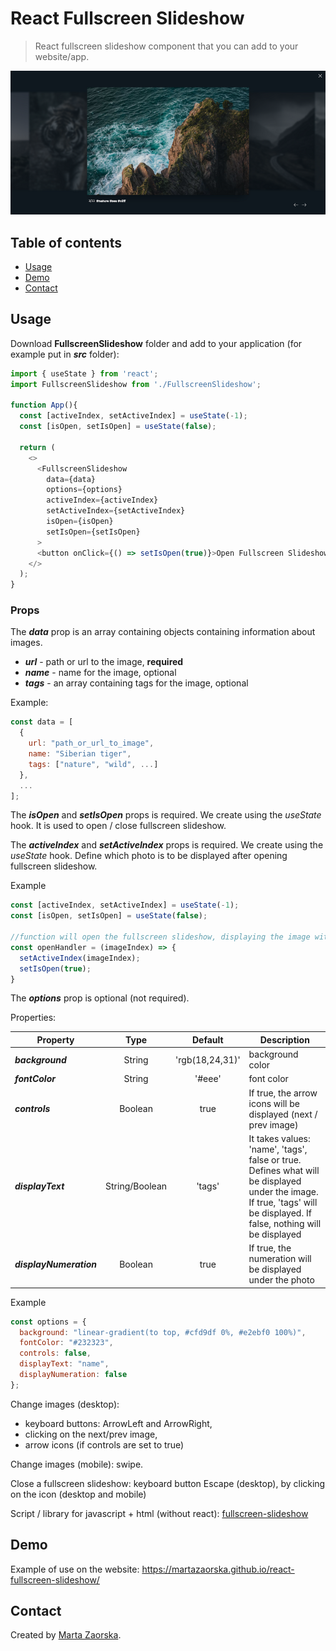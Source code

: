 # React Fullscreen Slideshow

>React fullscreen slideshow component that you can add to your website/app. 

![Example Fullscreen Slideshow](/images/example-fullscreen-slideshow.png?raw=true)

## Table of contents

- [Usage](#usage)
- [Demo](#demo)
- [Contact](#contact)

## Usage

Download **FullscreenSlideshow** folder and add to your application (for example put in ***src*** folder):
```javascript
import { useState } from 'react';
import FullscreenSlideshow from './FullscreenSlideshow';

function App(){
  const [activeIndex, setActiveIndex] = useState(-1);
  const [isOpen, setIsOpen] = useState(false);

  return (
    <>
      <FullscreenSlideshow 
        data={data} 
        options={options}
        activeIndex={activeIndex} 
        setActiveIndex={setActiveIndex} 
        isOpen={isOpen}
        setIsOpen={setIsOpen}
      >
      <button onClick={() => setIsOpen(true)}>Open Fullscreen Slideshow</button>
    </>
  );
}

```

### **Props**

The ***data*** prop is an array containing objects containing information about images. 

- ***url*** - path or url to the image, **required**
- ***name*** - name for the image, optional
- ***tags*** - an array containing tags for the image, optional

Example:

```javascript
const data = [
  {
    url: "path_or_url_to_image",
    name: "Siberian tiger",
    tags: ["nature", "wild", ...]
  },
  ...
];
```

The ***isOpen*** and ***setIsOpen*** props is required. We create using the *useState* hook.
It is used to open / close fullscreen slideshow.

The ***activeIndex*** and ***setActiveIndex*** props is required. We create using the *useState* hook.
Define which photo is to be displayed after opening fullscreen slideshow.

Example
```javascript
const [activeIndex, setActiveIndex] = useState(-1);
const [isOpen, setIsOpen] = useState(false);

//function will open the fullscreen slideshow, displaying the image with the imageIndex index
const openHandler = (imageIndex) => {
  setActiveIndex(imageIndex);
  setIsOpen(true);
}

```

The ***options*** prop is optional (not required). 

Properties:

| Property                 |  Type          | Default         | Description |
| ------------------------ | :------------: | :-------------: | ----------- |
| ***background***         | String         | 'rgb(18,24,31)' | background color |
| ***fontColor***          | String         | '#eee'          | font color |
| ***controls***           | Boolean        | true            |  If true, the arrow icons will be displayed (next / prev image) |
| ***displayText***        | String/Boolean | 'tags'          | It takes values: 'name', 'tags', false or true. Defines what will be displayed under the image. If true, 'tags' will be displayed. If false, nothing will be displayed |
| ***displayNumeration***  | Boolean        | true            | If true, the numeration will be displayed under the photo |

Example
```javascript
const options = {
  background: "linear-gradient(to top, #cfd9df 0%, #e2ebf0 100%)",
  fontColor: "#232323",
  controls: false,
  displayText: "name",
  displayNumeration: false
};
```

Change images (desktop):

- keyboard buttons: ArrowLeft and ArrowRight,
- clicking on the next/prev image,
- arrow icons (if controls are set to true)

Change images (mobile): swipe.

Close a fullscreen slideshow: keyboard button Escape (desktop), by clicking on the icon (desktop and mobile)

Script / library for javascript + html (without react): [fullscreen-slideshow](https://github.com/MartaZaorska/fullscreen-slideshow)

## Demo

Example of use on the website: https://martazaorska.github.io/react-fullscreen-slideshow/

## Contact

Created by [Marta Zaorska](https://martazaorska.github.io/portfolio/).
